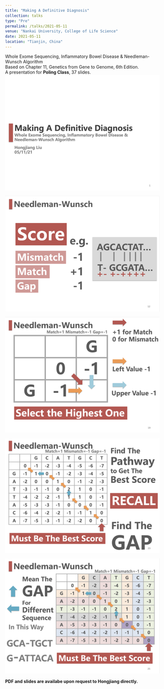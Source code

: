 ```yaml
---
title: "Making A Definitive Diagnosis"
collection: talks
type: "Pre"
permalink: /talks/2021-05-11
venue: "Nankai University, College of Life Science"
date: 2021-05-11
location: "Tianjin, China"
---
```


Whole Exome Sequencing, Inflammatory Bowel Disease &  Needleman-Wunsch Algorithm<br />
Based on Chapter 11, Genetics from Gene to Genome, 6th Edition.<br />
A presentation for **Poling Class**, 37 slides.<br />
<img src='/images/talks/2021_05_11_1.png' width="500px"> <br />

<img src='/images/talks/2021_05_11_12.png' width="500px"> <br />

<img src='/images/talks/2021_05_11_19.png' width="500px"> <br />

<img src='/images/talks/2021_05_11_23.png' width="500px"> <br />

<img src='/images/talks/2021_05_11_25.png' width="500px">

**PDF and slides are availabe upon request to Hongjiang directly.**
